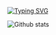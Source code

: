 [![Typing SVG](https://readme-typing-svg.herokuapp.com?multiline=true&width=500&lines=Hi+there+👋,+I'm+Anton+-+mobile+developer!.++++++++++)](https://git.io/typing-svg)

![Github stats](https://github-readme-stats.vercel.app/api?username=Toshidze&theme=ayu-mirage&show_icons=true&count_private=true)

<!--
**Toshidze/Toshidze** is a ✨ _special_ ✨ repository because its `README.md` (this file) appears on your GitHub profile.

Here are some ideas to get you started:

- 🔭 I’m currently working on ...
- 🌱 I’m currently learning ...
- 👯 I’m looking to collaborate on ...
- 🤔 I’m looking for help with ...
- 💬 Ask me about ...
- 📫 How to reach me: ...
- 😄 Pronouns: ...
- ⚡ Fun fact: ...
-->
